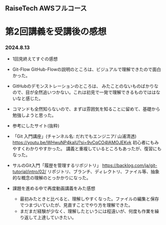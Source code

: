 ## RaiseTech AWSフルコース　

# 第2回講義を受講後の感想

### 2024.8.13



* 1回見終えてすぐの感想
 * Git-Flow GitHub-Flowの説明のところは、ビジュアルで理解できたので面白かった。
 * GitHubのデモンストレーションのところは、 みたことのないものばかりなので、目が全然追いつかない。これは初見で一発で理解できるものでははないなと感じた。
 * コマンドも全然知らないので、まずは雰囲気を知ることに留めて、基礎から勉強しようと思った。


* 参考にしたサイト(抜粋)
 * 「Git 入門講座」(チャンネル名: だれでもエンジニア/ 山浦清透)
  <https://youtu.be/WHwuNP4kalU?si=9vCqCO4IAMOJEKvk>
  初心者にもみやすくわかりやすかった。
  講義と重複しているところもあったが、復習にもなった。

* サルのGit入門「履歴を管理するリポジトリ」
  <https://backlog.com/ja/git-tutorial/intro/02/>
  リポジトリ、ブランチ、ディレクトリ、ファイル等、抽象的な概念の理解のとっかかりになった。

* 課題を進める中で再度動画講義をみた感想
  * 最初みたときと比べると、理解しやすくなった。ファイルの編集と保存でつまづいていたが、見直すことでやり方を理解できた。
  * まだまだ経験が少なく、理解したというには程遠いが、何度も作業を繰り返して上達していきたい。
